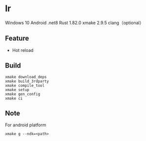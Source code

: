 # lr

Windows 10
Android
.net8
Rust 1.82.0
xmake 2.9.5
clang（optional）

## Feature
- Hot reload

## Build
```
xmake download_deps
xmake build_3rdparty
xmake compile_tool
xmake setup
xmake gen_config
xmake ci
```

## Note
For android platform
```
xmake g --ndk=<path>
```
